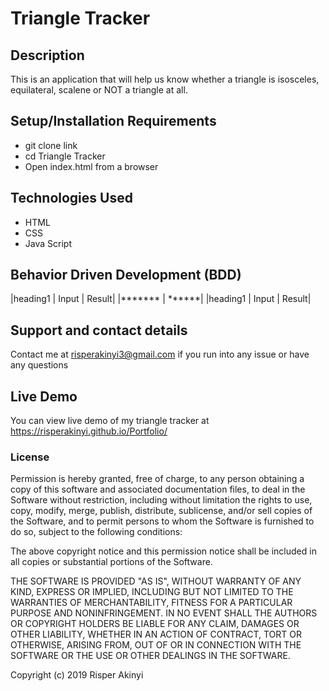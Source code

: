 # Triangle Tracker

## Description
 This is an application that will help us know whether a triangle is isosceles, equilateral, scalene or NOT a triangle at all.

## Setup/Installation Requirements
* git clone link
* cd Triangle Tracker
* Open index.html from a browser

## Technologies Used
* HTML
* CSS
* Java Script

## Behavior Driven Development (BDD)
|heading1 | Input | Result|
|******* | ******|
|heading1 | Input | Result|


## Support and contact details
Contact me at risperakinyi3@gmail.com if you run into any issue or have any questions

## Live Demo
You can view live demo of my triangle tracker at https://risperakinyi.github.io/Portfolio/

### License
Permission is hereby granted, free of charge, to any person obtaining a copy
of this software and associated documentation files, to deal
in the Software without restriction, including without limitation the rights
to use, copy, modify, merge, publish, distribute, sublicense, and/or sell
copies of the Software, and to permit persons to whom the Software is
furnished to do so, subject to the following conditions:

The above copyright notice and this permission notice shall be included in all
copies or substantial portions of the Software.

THE SOFTWARE IS PROVIDED "AS IS", WITHOUT WARRANTY OF ANY KIND, EXPRESS OR
IMPLIED, INCLUDING BUT NOT LIMITED TO THE WARRANTIES OF MERCHANTABILITY,
FITNESS FOR A PARTICULAR PURPOSE AND NONINFRINGEMENT. IN NO EVENT SHALL THE
AUTHORS OR COPYRIGHT HOLDERS BE LIABLE FOR ANY CLAIM, DAMAGES OR OTHER
LIABILITY, WHETHER IN AN ACTION OF CONTRACT, TORT OR OTHERWISE, ARISING FROM,
OUT OF OR IN CONNECTION WITH THE SOFTWARE OR THE USE OR OTHER DEALINGS IN THE
SOFTWARE.

Copyright (c) 2019 Risper Akinyi